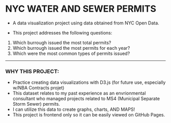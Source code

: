 # NYC WATER AND SEWER PERMITS 

- A data visualization project using data obtained from NYC Open Data.

- This project addresses the following questions:
1. Which burrough issued the most total permits?
2. Which burrough issued the most permits for each year?
3. Which were the most common types of permits issued?

----------------------------------------------------------------------------------
### WHY THIS PROJECT:
- Practice creating data visualizations with D3.js (for future use, especially w/NBA Contracts projet)
- This dataset relates to my past experience as an envrionmental consultant who managed projects related to MS4 (Municipal Separate Storm Sewer) permits.
- I can utilize this data to create graphs, charts, AND MAPS! 
- This project is frontend only so it can be easily viewed on GitHub Pages.